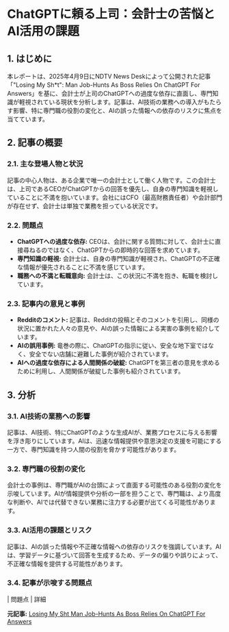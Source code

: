 # ChatGPTに頼る上司：会計士の苦悩とAI活用の課題

## 1. はじめに

本レポートは、2025年4月9日にNDTV News Deskによって公開された記事「"Losing My Sh*t": Man Job-Hunts As Boss Relies On ChatGPT For Answers」を基に、会計士が上司のChatGPTへの過度な依存に直面し、専門知識が軽視されている現状を分析します。記事は、AI技術の業務への導入がもたらす影響、特に専門職の役割の変化と、AIの誤った情報への依存のリスクに焦点を当てています。

## 2. 記事の概要

### 2.1. 主な登場人物と状況

記事の中心人物は、ある企業で唯一の会計士として働く人物です。この会計士は、上司であるCEOがChatGPTからの回答を優先し、自身の専門知識を軽視していることに不満を抱いています。会社にはCFO（最高財務責任者）や会計部門が存在せず、会計士は単独で業務を担っている状況です。

### 2.2. 問題点

* **ChatGPTへの過度な依存:** CEOは、会計に関する質問に対して、会計士に直接尋ねるのではなく、ChatGPTからの即時的な回答を求めています。
* **専門知識の軽視:** 会計士は、自身の専門知識が軽視され、ChatGPTの不正確な情報が優先されることに不満を感じています。
* **職務への不満と転職意向:** 会計士は、この状況に不満を抱き、転職を検討しています。

### 2.3. 記事内の意見と事例

* **Redditのコメント:** 記事は、Redditの投稿とそのコメントを引用し、同様の状況に置かれた人々の意見や、AIの誤った情報による実害の事例を紹介しています。
* **AIの誤用事例:** 竜巻の際に、ChatGPTの指示に従い、安全な地下室ではなく、安全でない店舗に避難した事例が紹介されています。
* **AIへの過度な依存による人間関係の破綻:** ChatGPTを第三者の意見を求めるために利用し、人間関係が破綻した事例も紹介されています。

## 3. 分析

### 3.1. AI技術の業務への影響

記事は、AI技術、特にChatGPTのような生成AIが、業務プロセスに与える影響を浮き彫りにしています。AIは、迅速な情報提供や意思決定の支援を可能にする一方で、専門知識を持つ人間の役割を脅かす可能性があります。

### 3.2. 専門職の役割の変化

会計士の事例は、専門職がAIの台頭によって直面する可能性のある役割の変化を示唆しています。AIが情報提供や分析の一部を担うことで、専門職は、より高度な判断や、AIでは代替できない業務に注力する必要が出てくる可能性があります。

### 3.3. AI活用の課題とリスク

記事は、AIの誤った情報や不正確な情報への依存のリスクを強調しています。AIは、学習データに基づいて回答を生成するため、データの偏りや誤りによって、不正確な情報を提供する可能性があります。

### 3.4. 記事が示唆する問題点

| 問題点 | 詳細 

**元記事:** [Losing My Sht Man Job-Hunts As Boss Relies On ChatGPT For Answers](https://www.ndtv.com/offbeat/man-job-hunts-as-boss-relies-on-chatgpt-for-answers-losing-my-sh-t-8123059)